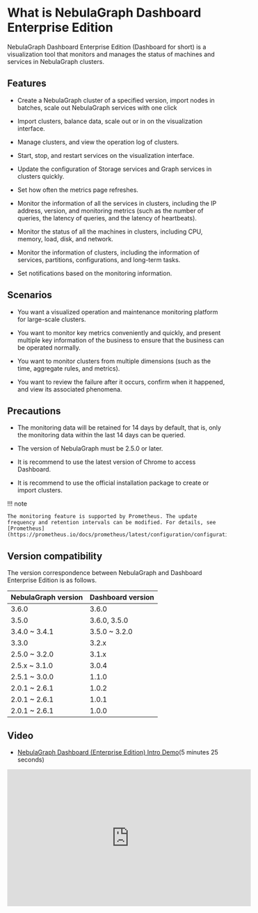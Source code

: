 # What is NebulaGraph Dashboard Enterprise Edition

NebulaGraph Dashboard Enterprise Edition (Dashboard for short) is a visualization tool that monitors and manages the status of machines and services in NebulaGraph clusters. 

## Features

- Create a NebulaGraph cluster of a specified version, import nodes in batches, scale out NebulaGraph services with one click

- Import clusters, balance data, scale out or in on the visualization interface.

- Manage clusters, and view the operation log of clusters.

- Start, stop, and restart services on the visualization interface.

- Update the configuration of Storage services and Graph services in clusters quickly.

- Set how often the metrics page refreshes.

- Monitor the information of all the services in clusters, including the IP address, version, and monitoring metrics (such as the number of queries, the latency of queries, and the latency of heartbeats).

- Monitor the status of all the machines in clusters, including CPU, memory, load, disk, and network.

- Monitor the information of clusters, including the information of services, partitions, configurations, and long-term tasks.

- Set notifications based on the monitoring information.

## Scenarios

- You want a visualized operation and maintenance monitoring platform for large-scale clusters.

- You want to monitor key metrics conveniently and quickly, and present multiple key information of the business to ensure that the business can be operated normally.

- You want to monitor clusters from multiple dimensions (such as the time, aggregate rules, and metrics).

- You want to review the failure after it occurs, confirm when it happened, and view its associated phenomena.

## Precautions

- The monitoring data will be retained for 14 days by default, that is, only the monitoring data within the last 14 days can be queried.

- The version of NebulaGraph must be 2.5.0 or later.

- It is recommend to use the latest version of Chrome to access Dashboard.

- It is recommend to use the official installation package to create or import clusters.

!!! note

    The monitoring feature is supported by Prometheus. The update frequency and retention intervals can be modified. For details, see [Prometheus](https://prometheus.io/docs/prometheus/latest/configuration/configuration/).

## Version compatibility

The version correspondence between NebulaGraph and Dashboard Enterprise Edition is as follows.

|NebulaGraph version|Dashboard version|
|:---|:---|
|3.6.0        |3.6.0 |
|3.5.0        |3.6.0, 3.5.0 |
|3.4.0 ~ 3.4.1 |3.5.0 ~ 3.2.0|
|3.3.0        |3.2.x|
|2.5.0 ~ 3.2.0|3.1.x|
|2.5.x ~ 3.1.0|3.0.4|
|2.5.1 ~ 3.0.0|1.1.0|
|2.0.1 ~ 2.6.1|1.0.2|
|2.0.1 ~ 2.6.1|1.0.1|
|2.0.1 ~ 2.6.1|1.0.0|

## Video

- [NebulaGraph Dashboard (Enterprise Edition) Intro Demo](https://www.youtube.com/watch?v=S9gmYcNXwVY)(5 minutes 25 seconds)

<iframe width="560" height="315" src="https://www.youtube.com/embed/S9gmYcNXwVY" title="YouTube video player" frameborder="0" allow="accelerometer; autoplay; clipboard-write; encrypted-media; gyroscope; picture-in-picture" allowfullscreen></iframe>
